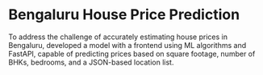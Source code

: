 ﻿# Bengaluru House Price Prediction
To address the challenge of accurately estimating house prices in Bengaluru, developed a model with a
frontend using ML algorithms and FastAPI, capable of predicting prices based on square footage, number
of BHKs, bedrooms, and a JSON-based location list.
